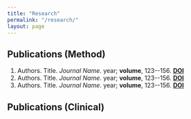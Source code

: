 ```yaml
---
title: "Research"
permalink: "/research/"
layout: page
---
```


## Publications (Method)
1. Authors. Title. *Journal Name*. year; **volume**, 123--156. [**DOI**](https://doi.org/10.1002/lio2.70060)
2. Authors. Title. *Journal Name*. year; **volume**, 123--156. [**DOI**](https://doi.org/10.1002/lio2.70060)
3. Authors. Title. *Journal Name*. year; **volume**, 123--156. [**DOI**](https://doi.org/10.1002/lio2.70060)

## Publications (Clinical)
